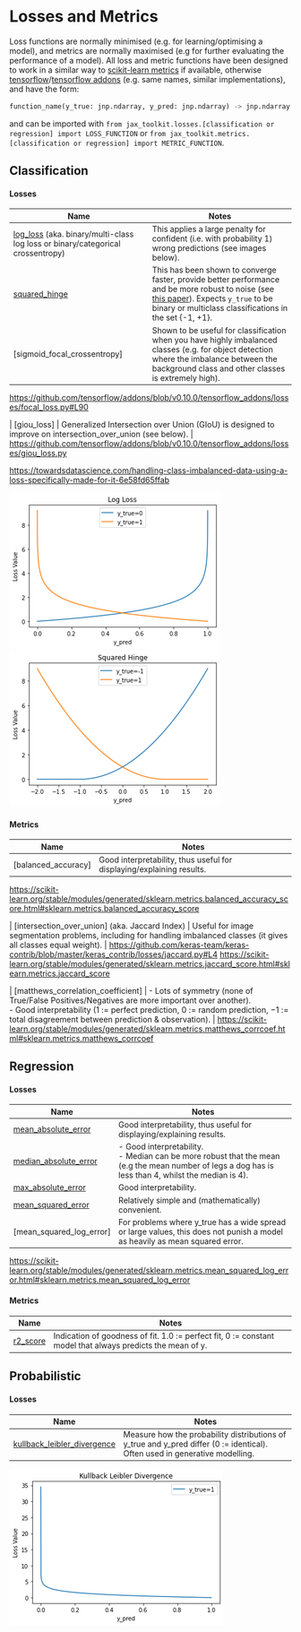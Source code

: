 # Losses and Metrics

Loss functions are normally minimised (e.g. for learning/optimising a model), and metrics are normally maximised (e.g for further evaluating the performance of a model). All loss and metric functions have been designed to work in a similar way to [scikit-learn metrics](https://scikit-learn.org/stable/modules/classes.html#module-sklearn.metrics) if available, otherwise [tensorflow](https://www.tensorflow.org/api_docs/python/tf)/[tensorflow addons](https://www.tensorflow.org/addons/api_docs/python/tfa/) (e.g. same names, similar implementations), and have the form:

```python
function_name(y_true: jnp.ndarray, y_pred: jnp.ndarray) -> jnp.ndarray
```

and can be imported with `from jax_toolkit.losses.[classification or regression] import LOSS_FUNCTION` or `from jax_toolkit.metrics.[classification or regression] import METRIC_FUNCTION`. 

## Classification
#### Losses
| Name | Notes |
|---|---|
| [log_loss](https://github.com/asmith26/jax_toolkit/blob/master/jax_toolkit/losses.py#L9) (aka. binary/multi-class log loss or binary/categorical crossentropy) | This applies a large penalty for confident (i.e. with probability 1) wrong predictions (see images below). |
| [squared_hinge]() | This has been shown to converge faster, provide better performance and be more robust to noise (see [this paper](https://arxiv.org/abs/1702.05659)). Expects `y_true` to be binary or multiclass classifications in the set {-1, +1}. |
| [sigmoid_focal_crossentropy] | Shown to be useful for classification when you have highly imbalanced classes (e.g. for object detection where the imbalance between the background class and other classes is extremely high). |
https://github.com/tensorflow/addons/blob/v0.10.0/tensorflow_addons/losses/focal_loss.py#L90

| [giou_loss] | Generalized Intersection over Union (GIoU) is designed to improve on intersection_over_union (see below). |
https://github.com/tensorflow/addons/blob/v0.10.0/tensorflow_addons/losses/giou_loss.py


https://towardsdatascience.com/handling-class-imbalanced-data-using-a-loss-specifically-made-for-it-6e58fd65ffab

![log loss plot](img/log_loss.png)
![squared hinge plot](img/squared_hinge.png)


#### Metrics
| Name | Notes |
|---|---|
| [balanced_accuracy] | Good interpretability, thus useful for displaying/explaining results.  |
https://scikit-learn.org/stable/modules/generated/sklearn.metrics.balanced_accuracy_score.html#sklearn.metrics.balanced_accuracy_score

| [intersection_over_union] (aka. Jaccard Index) | Useful for image segmentation problems, including for handling imbalanced classes (it gives all classes equal weight). |
https://github.com/keras-team/keras-contrib/blob/master/keras_contrib/losses/jaccard.py#L4
https://scikit-learn.org/stable/modules/generated/sklearn.metrics.jaccard_score.html#sklearn.metrics.jaccard_score

| [matthews_correlation_coefficient] | - Lots of symmetry (none of True/False Positives/Negatives are more important over another).<br/>- Good interpretability (1 := perfect prediction, 0 := random prediction, −1 := total disagreement between prediction & observation). |
https://scikit-learn.org/stable/modules/generated/sklearn.metrics.matthews_corrcoef.html#sklearn.metrics.matthews_corrcoef


## Regression
#### Losses
| Name | Notes |
|---|---|
| [mean_absolute_error]() | Good interpretability, thus useful for displaying/explaining results. |
| [median_absolute_error]() | - Good interpretability.<br/>- Median can be more robust that the mean (e.g the mean number of legs a dog has is less than 4, whilst the median is 4). |
| [max_absolute_error]() | Good interpretability. |
| [mean_squared_error]() | Relatively simple and (mathematically) convenient. |
| [mean_squared_log_error] | For problems where y_true has a wide spread or large values, this does not punish a model as heavily as mean squared error. |
https://scikit-learn.org/stable/modules/generated/sklearn.metrics.mean_squared_log_error.html#sklearn.metrics.mean_squared_log_error

#### Metrics
| Name | Notes |
|---|---|
| [r2_score](https://github.com/asmith26/jax_toolkit/blob/more_losses_and_metrics/jax_toolkit/metrics.py#L6) | Indication of goodness of fit. 1.0 := perfect fit, 0 := constant model that always predicts the mean of y. |


## Probabilistic
#### Losses
| Name | Notes |
|---|---|
| [kullback_leibler_divergence]() | Measure how the probability distributions of y_true and y_pred differ (0 := identical). Often used in generative modelling. |

![kuber leibler divergence plot](img/kuber_leibler_divergence.png)
